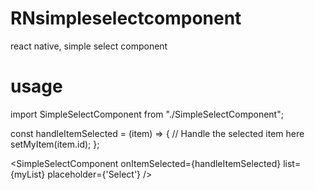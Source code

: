 # RNsimpleselectcomponent
react native, simple select component

# usage 
import SimpleSelectComponent  from "./SimpleSelectComponent";

const handleItemSelected = (item) => {
// Handle the selected item here
setMyItem(item.id);
};

<SimpleSelectComponent onItemSelected={handleItemSelected} list={myList}
placeholder={'Select'}
/>

